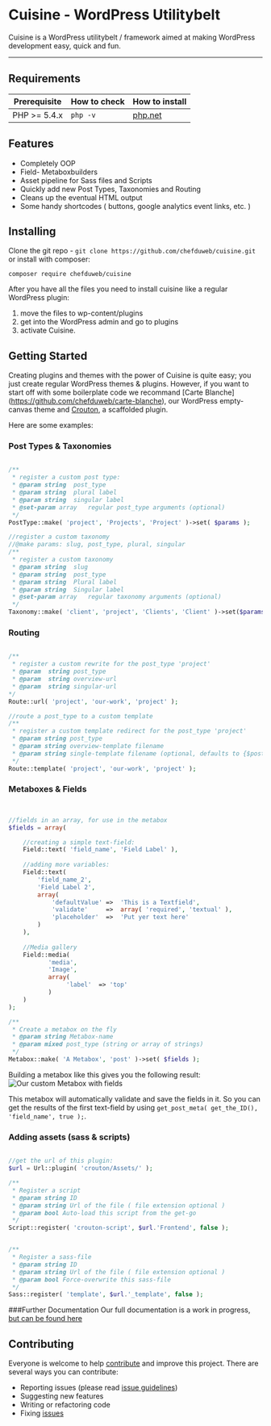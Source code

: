 Cuisine - WordPress Utilitybelt
===========================

Cuisine is a WordPress utilitybelt / framework aimed at making WordPress development easy, quick and fun.

---

## Requirements

| Prerequisite    | How to check | How to install
| --------------- | ------------ | ------------- |
| PHP >= 5.4.x    | `php -v`     | [php.net](http://php.net/manual/en/install.php) |



## Features

* Completely OOP
* Field- Metaboxbuilders
* Asset pipeline for Sass files and Scripts
* Quickly add new Post Types, Taxonomies and Routing
* Cleans up the eventual HTML output 
* Some handy shortcodes ( buttons, google analytics event links, etc. )


## Installing

Clone the git repo - `git clone https://github.com/chefduweb/cuisine.git` or install with composer:

`composer require chefduweb/cuisine`

After you have all the files you need to install cuisine like a regular WordPress plugin:

1. move the files to wp-content/plugins
2. get into the WordPress admin and go to plugins
3. activate Cuisine.

## Getting Started

Creating plugins and themes with the power of Cuisine is quite easy; you just create regular WordPress themes & plugins. However, if you want to start off with some boilerplate code we recommand [Carte Blanche] (https://github.com/chefduweb/carte-blanche), our WordPress empty-canvas theme and [Crouton](https://github.com/chefduweb/crouton), a scaffolded plugin.

Here are some examples:

### Post Types & Taxonomies

```php

/**
 * register a custom post type:
 * @param string  post_type
 * @param string  plural label
 * @param string  singular label
 * @set-param array   regular post_type arguments (optional)
 */
PostType::make( 'project', 'Projects', 'Project' )->set( $params ); 

//register a custom taxonomy
//@make params: slug, post_type, plural, singular
/**
 * register a custom taxonomy
 * @param string  slug
 * @param string  post_type
 * @param string  Plural label
 * @param string  Singular label
 * @set-param array   regular taxonomy arguments (optional)
 */
Taxonomy::make( 'client', 'project', 'Clients', 'Client' )->set($params);


```

### Routing

```php

/**
 * register a custom rewrite for the post_type 'project'
 * @param  string post_type
 * @param  string overview-url
 * @param  string singular-url
*/
Route::url( 'project', 'our-work', 'project' );

//route a post_type to a custom template
/**
 * register a custom template redirect for the post_type 'project'
 * @param string post_type
 * @param string overview-template filename
 * @param string single-template filename (optional, defaults to {$post_type}-single.php );
 */
Route::template( 'project', 'our-work', 'project' );


```

### Metaboxes & Fields

```php


//fields in an array, for use in the metabox
$fields = array(

    //creating a simple text-field:
    Field::text( 'field_name', 'Field Label' ),
    
    //adding more variables:
    Field::text( 
        'field_name_2',
        'Field Label 2',
        array(
            'defaultValue' =>  'This is a Textfield',
            'validate'     =>  array( 'required', 'textual' ),
            'placeholder'  =>  'Put yer text here'
        )
    ),
    
    //Media gallery
    Field::media( 
           'media',
           'Image', 
           array(
                'label'  => 'top'
           )
    )
);

/**
 * Create a metabox on the fly
 * @param string Metabox-name
 * @param mixed post_type (string or array of strings)
 */
Metabox::make( 'A Metabox', 'post' )->set( $fields );

```

Building a metabox like this gives you the following result:
![Our custom Metabox with fields](http://www.chefduweb.nl/wp-content/uploads/2015/06/metabox1.png)

This metabox will automatically validate and save the fields in it. So you can get the results of the first text-field by using `get_post_meta( get_the_ID(), 'field_name', true );`.


### Adding assets (sass & scripts)

```php

//get the url of this plugin:
$url = Url::plugin( 'crouton/Assets/' );

/**
 * Register a script
 * @param string ID
 * @param string Url of the file ( file extension optional )
 * @param bool Auto-load this script from the get-go
 */
Script::register( 'crouton-script', $url.'Frontend', false );


/**
 * Register a sass-file
 * @param string ID
 * @param string Url of the file ( file extension optional )
 * @param bool Force-overwrite this sass-file 
 */
Sass::register( 'template', $url.'_template', false );

```

###Further Documentation
Our full documentation is a work in progress, [but can be found here](http://docs.chefduweb.nl)


## Contributing

Everyone is welcome to help [contribute](CONTRIBUTING.md) and improve this project. There are several ways you can contribute:

* Reporting issues (please read [issue guidelines](https://github.com/necolas/issue-guidelines))
* Suggesting new features
* Writing or refactoring code
* Fixing [issues](https://github.com/chefduweb/cuisine/issues)


